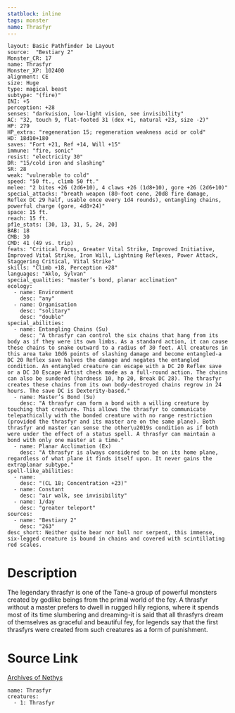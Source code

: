 ```yaml
---
statblock: inline
tags: monster
name: Thrasfyr
---
```

```statblock
layout: Basic Pathfinder 1e Layout
source:  "Bestiary 2"
Monster_CR: 17
name: Thrasfyr
Monster_XP: 102400
alignment: CE
size: Huge
type: magical beast
subtype: "(fire)"
INI: +5
perception: +28
senses: "darkvision, low-light vision, see invisibility"
AC: "32, touch 9, flat-footed 31 (dex +1, natural +23, size -2)"
HP: 279
HP_extra: "regeneration 15; regeneration weakness acid or cold"
HD: 18d10+180
saves: "Fort +21, Ref +14, Will +15"
immune: "fire, sonic"
resist: "electricity 30"
DR: "15/cold iron and slashing"
SR: 28
weak: "vulnerable to cold"
speed: "50 ft., climb 50 ft."
melee: "2 bites +26 (2d6+10), 4 claws +26 (1d8+10), gore +26 (2d6+10)"
special_attacks: "breath weapon (80-foot cone, 20d8 fire damage, Reflex DC 29 half, usable once every 1d4 rounds), entangling chains, powerful charge (gore, 4d8+24)"
space: 15 ft.
reach: 15 ft.
pf1e_stats: [30, 13, 31, 5, 24, 20]
BAB: 18
CMB: 30
CMD: 41 (49 vs. trip)
feats: "Critical Focus, Greater Vital Strike, Improved Initiative, Improved Vital Strike, Iron Will, Lightning Reflexes, Power Attack, Staggering Critical, Vital Strike"
skills: "Climb +18, Perception +28"
languages: "Aklo, Sylvan"
special_qualities: "master’s bond, planar acclimation"
ecology:
  - name: Environment
    desc: "any"
  - name: Organisation
    desc: "solitary"
    desc: "double"
special_abilities:
  - name: Entangling Chains (Su)
    desc: "A thrasfyr can control the six chains that hang from its body as if they were its own limbs. As a standard action, it can cause these chains to snake outward to a radius of 30 feet. All creatures in this area take 10d6 points of slashing damage and become entangled-a DC 20 Reflex save halves the damage and negates the entangled condition. An entangled creature can escape with a DC 20 Reflex save or a DC 30 Escape Artist check made as a full-round action. The chains can also be sundered (hardness 10, hp 20, Break DC 28). The thrasfyr creates these chains from its own body-destroyed chains regrow in 24 hours. The save DC is Dexterity-based."
  - name: Master’s Bond (Su)
    desc: "A thrasfyr can form a bond with a willing creature by touching that creature. This allows the thrasfyr to communicate telepathically with the bonded creature with no range restriction (provided the thrasfyr and its master are on the same plane). Both thrasfyr and master can sense the other\u2019s condition as if both were under the effect of a status spell. A thrasfyr can maintain a bond with only one master at a time."
  - name: Planar Acclimation (Ex)
    desc: "A thrasfyr is always considered to be on its home plane, regardless of what plane it finds itself upon. It never gains the extraplanar subtype."
spell-like_abilities:
  - name:
    desc: "(CL 18; Concentration +23)"
  - name: Constant
    desc: "air walk, see invisibility"
  - name: 1/day
    desc: "greater teleport"
sources:
  - name: "Bestiary 2"
    desc: "263"
desc_short: Neither quite bear nor bull nor serpent, this immense, six-legged creature is bound in chains and covered with scintillating red scales.
```
# Description
The legendary thrasfyr is one of the Tane-a group of powerful monsters created by godlike beings from the primal world of the fey. A thrasfyr without a master prefers to dwell in rugged hilly regions, where it spends most of its time slumbering and dreaming-it is said that all thrasfyrs dream of themselves as graceful and beautiful fey, for legends say that the first thrasfyrs were created from such creatures as a form of punishment.
# Source Link
[Archives of Nethys](https://aonprd.com/MonsterDisplay.aspx?ItemName=Thrasfyr)
```encounter-table
name: Thrasfyr
creatures:
  - 1: Thrasfyr
```

